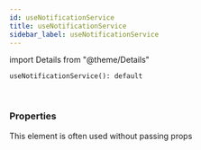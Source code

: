 ```yaml
---
id: useNotificationService
title: useNotificationService
sidebar_label: useNotificationService
---
```


import Details from "@theme/Details"


```tsx
useNotificationService(): default
```
<br/>



### Properties

This element is often used without passing props

